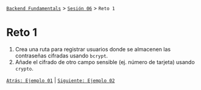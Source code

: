 [`Backend Fundamentals`](../../README.md) > [`Sesión 06`](../README.md) > `Reto 1`

# Reto 1

1. Crea una ruta para registrar usuarios donde se almacenen las contraseñas cifradas usando `bcrypt`.
2. Añade el cifrado de otro campo sensible (ej. número de tarjeta) usando `crypto`.

[`Atrás: Ejemplo 01`](../Ejemplo-01) | [`Siguiente: Ejemplo 02`](../Ejemplo-02)
